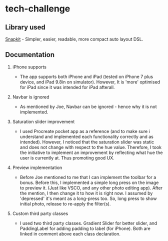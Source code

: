 # tech-challenge

## Library used
[Snapkit](http://snapkit.io) - Simpler, easier, readable, more compact auto layout DSL.

## Documentation
1. iPhone supports
    - The app supports both iPhone and iPad (tested on iPhone 7 plus device, and iPad 9.8in on simulator). However, It is 'more' optimised for iPad since it was intended for iPad afterall.

2. Navbar is ignored
    - As mentioned by Joe, Navbar can be ignored - hence why it is not implemented.
    
3. Saturation slider improvement
    - I used Procreate pocket app as a reference (and to make sure i understand and implemented each functionality correctly and as intended). However, I noticed that the saturation slider was static and does not change with respect to the hue value.
    Therefore, I took the initiative to implement an improvement by reflecting what hue the user is currently at. Thus promoting good UX.

4. Preview implementation
    - Before Joe mentioned to me that I can implement the toolbar for a bonus. Before this, I implemented a simple long press on the image to preview it. (Just like VSCO, and any other photo editing app). After the mention, I then change it to how it is right now. I assumed by 'depressed' it's meant as a long-press too. So, long press to show initial photo, release to re-apply the filter(s).

5. Custom third party classes
    - I used two third party classes. Gradient Slider for better slider, and PaddingLabel for adding padding to label (for iPhone). Both are linked in comment above each class declaration.

